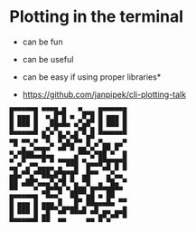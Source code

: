 # Plotting in the terminal

- can be fun
- can be useful
- can be easy if using proper libraries*

- https://github.com/janpipek/cli-plotting-talk

```text                                                                          
█▀▀▀▀▀█ ▀▀▀█▄█   ▀▄▄▄ █▀▀▀▀▀█    
█ ███ █  ▀▄█ █ ▀ ▄▀▄█ █ ███ █    
█ ▀▀▀ █  ▄▀█▀▀▀ ▀▄█▀▄ █ ▀▀▀ █    
▀▀▀▀▀▀▀ █▄▀ █▄▀▄█ ▀▄█ ▀▀▀▀▀▀▀    
▀█ ▀▀▄▀  ▀▄ ▀▄█▄▀▀ █ ▄▀▄▄ ▄▄▀    
▄ ▄█▄▄▀▀█▀  ▀▀ ▀ ██▄▀▄▄█▀▄▀ ▄    
▄▀ █▀▀▀▀█▀█ ▄▄▄▄█ ▄ ▀ ██▄▄▄▄█    
▄▄▀ ▄▀▀▄▄▄▄ ▄ ▀▀█  █▀▀▀▄█ █ █    
▄█▄▀▀▄▀▀██▄█▀█▀█▀ ▄█▀▀  ▄▀▄▄     
██ ▄██▀▄▄▄▀▄▀█ ▀▄ ▀█  ▄ ▀█▄ ▀    
▀▀    ▀ ▄█▀▀█ ▀▄███ █▀▀▀██▀▀     
█▀▀▀▀▀█  ▀▀▀▄  ▀█▄ ██ ▀ █▀ ▄▄    
█ ███ █ ███▄▀▄▄▄█ ▄▀▀█▀▀▀▀  ▄    
█ ▀▀▀ █ ▄█  ▀▀ ▀▀▀▀ ▀▀▄█▀▄█▀█    
▀▀▀▀▀▀▀ ▀▀  ▀▀     ▀▀ ▀ ▀       
```